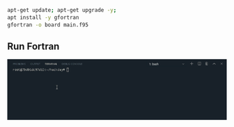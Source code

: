 ```bash
apt-get update; apt-get upgrade -y; 
apt install -y gfortran
gfortran -o board main.f95
```
## Run Fortran
![Fortran run](img/Correctrun.gif)